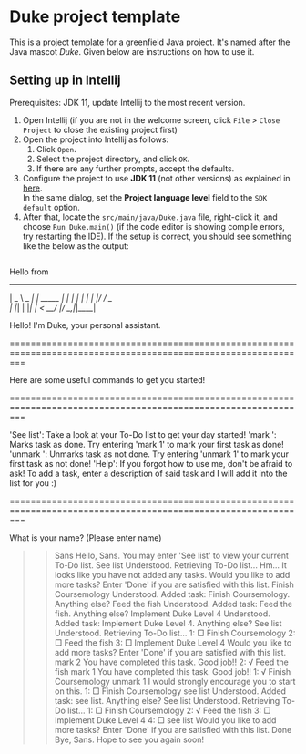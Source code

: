 # Duke project template

This is a project template for a greenfield Java project. It's named after the Java mascot _Duke_. Given below are instructions on how to use it.

## Setting up in Intellij

Prerequisites: JDK 11, update Intellij to the most recent version.

1. Open Intellij (if you are not in the welcome screen, click `File` > `Close Project` to close the existing project first)
1. Open the project into Intellij as follows:
   1. Click `Open`.
   1. Select the project directory, and click `OK`.
   1. If there are any further prompts, accept the defaults.
1. Configure the project to use **JDK 11** (not other versions) as explained in [here](https://www.jetbrains.com/help/idea/sdk.html#set-up-jdk).<br>
   In the same dialog, set the **Project language level** field to the `SDK default` option.
3. After that, locate the `src/main/java/Duke.java` file, right-click it, and choose `Run Duke.main()` (if the code editor is showing compile errors, try restarting the IDE). If the setup is correct, you should see something like the below as the output:
   ```
Hello from
 ____        _        
|  _ \ _   _| | _____ 
| | | | | | | |/ / _ \
| |_| | |_| |   <  __/
|____/ \__,_|_|\_\___|

Hello! I'm Duke, your personal assistant.

=============================================================================================================== 

Here are some useful commands to get you started!

=============================================================================================================== 

'See list': Take a look at your To-Do list to get your day started!
'mark <task number>': Marks task as done. Try entering 'mark 1' to mark your first task as done!
'unmark <task number>': Unmarks task as not done. Try entering 'unmark 1' to mark your first task as not done!
'Help': If you forgot how to use me, don't be afraid to ask!
To add a task, enter a description of said task and I will add it into the list for you :) 

=============================================================================================================== 

What is your name? (Please enter name)

>> Sans
Hello, Sans. You may enter 'See list' to view your current To-Do list.
>> See list
Understood. Retrieving To-Do list...
Hm... It looks like you have not added any tasks.
Would you like to add more tasks? Enter 'Done' if you are satisfied with this list.
>> Finish Coursemology
Understood. Added task: Finish Coursemology. Anything else?
>> Feed the fish
Understood. Added task: Feed the fish. Anything else?
>> Implement Duke Level 4
Understood. Added task: Implement Duke Level 4. Anything else?
>> See list
Understood. Retrieving To-Do list...
1: □ Finish Coursemology 
2: □ Feed the fish 
3: □ Implement Duke Level 4 
Would you like to add more tasks? Enter 'Done' if you are satisfied with this list.
>> mark 2
You have completed this task. Good job!!
2: √ Feed the fish 
>> mark 1
You have completed this task. Good job!!
1: √ Finish Coursemology 
>> unmark 1
I would strongly encourage you to start on this.
1: □ Finish Coursemology 
>> see list
Understood. Added task: see list. Anything else?
>> See list
Understood. Retrieving To-Do list...
1: □ Finish Coursemology 
2: √ Feed the fish 
3: □ Implement Duke Level 4 
4: □ see list 
Would you like to add more tasks? Enter 'Done' if you are satisfied with this list.
>> Done
Bye, Sans. Hope to see you again soon!
   ```
